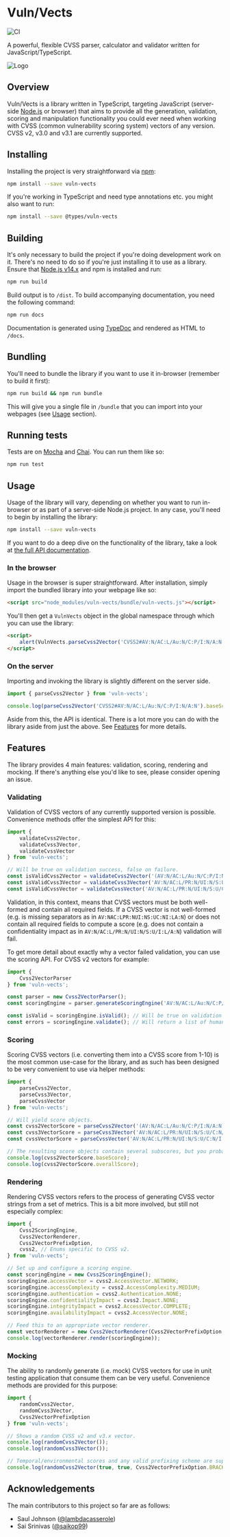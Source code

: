 # Vuln/Vects

![CI](https://github.com/security-breachlock/vuln-vects/actions/workflows/main.yml/badge.svg)

A powerful, flexible CVSS parser, calculator and validator written for JavaScript/TypeScript.

![Logo](logo-readme.svg)

## Overview
Vuln/Vects is a library written in TypeScript, targeting JavaScript (server-side [Node.js](https://nodejs.org/en/) or
browser) that aims to provide all the generation, validation, scoring and manipulation functionality you could ever need
when working with CVSS (common vulnerability scoring system) vectors of any version. CVSS v2, v3.0 and v3.1 are
currently supported.

## Installing
Installing the project is very straightforward via [npm](https://www.npmjs.com/):

```bash
npm install --save vuln-vects
```

If you're working in TypeScript and need type annotations etc. you might also want to run:

```bash
npm install --save @types/vuln-vects
```

## Building
It's only necessary to build the project if you're doing development work on it. There's no need to do so if you're just installing it to use as a library. Ensure that [Node.js v14.x](https://nodejs.org/en/) and npm is installed and run:

```bash
npm run build
```

Build output is to `/dist`. To build accompanying documentation, you need the following command:

```bash
npm run docs
```

Documentation is generated using [TypeDoc](https://typedoc.org/) and rendered as HTML to `/docs`.

## Bundling
You'll need to bundle the library if you want to use it in-browser (remember to build it first):

```bash
npm run build && npm run bundle
```

This will give you a single file in `/bundle` that you can import into your webpages (see [Usage](#usage) section).

## Running tests
Tests are on [Mocha](https://mochajs.org/) and [Chai](https://www.chaijs.com/). You can run them like so:

```bash
npm run test
```

## Usage
Usage of the library will vary, depending on whether you want to run in-browser or as part of a server-side Node.js project. In any case, you'll need to begin by installing the library:

```bash
npm install --save vuln-vects
```

If you want to do a deep dive on the functionality of the library, take a look at [the full API documentation](https://security-breachlock.github.io/vuln-vects/api).

### In the browser
Usage in the browser is super straightforward. After installation, simply import the bundled library into your webpage like so:

```html
<script src="node_modules/vuln-vects/bundle/vuln-vects.js"></script>
```

You'll then get a `VulnVects` object in the global namespace through which you can use the library:

```html
<script>
    alert(VulnVects.parseCvss2Vector('CVSS2#AV:N/AC:L/Au:N/C:P/I:N/A:N').baseScore); // Shows '5.0'.
</script>
```

### On the server
Importing and invoking the library is slightly different on the server side.

```js
import { parseCvss2Vector } from 'vuln-vects';

console.log(parseCvss2Vector('CVSS2#AV:N/AC:L/Au:N/C:P/I:N/A:N').baseScore); // Prints '5.0'.
```

Aside from this, the API is identical. There is a lot more you can do with the library aside from just the above. See [Features](#features) for more details.

## Features
The library provides 4 main features: validation, scoring, rendering and mocking. If there's anything else you'd like to see, please consider opening an issue.

### Validating
Validation of CVSS vectors of any currently supported version is possible. Convenience methods offer the simplest API for this:

```js
import {
    validateCvss2Vector,
    validateCvss3Vector,
    validateCvssVector
} from 'vuln-vects';

// Will be true on validation success, false on failure.
const isValidCvss2Vector = validateCvss2Vector('(AV:N/AC:L/Au:N/C:P/I:N/A:N)'); // For CVSS v2.
const isValidCvss3Vector = validateCvss3Vector('AV:N/AC:L/PR:N/UI:N/S:U/C:N/I:L/A:N'); // For CVSS v3.x.
const isValidCvssVector = validateCvssVector('AV:N/AC:L/PR:N/UI:N/S:U/C:N/I:L/A:N'); // Version-agnostic.
```

Validation, in this context, means that CVSS vectors must be both well-formed and contain all required fields. If a CVSS vector is not well-formed (e.g. is missing separators as in `AV:NAC:LPR:NUI:NS:UC:NI:LA:N`) or does not contain all required fields to compute a score (e.g. does not contain a confidentiality impact as in `AV:N/AC:L/PR:N/UI:N/S:U/I:L/A:N`) validation will fail.

To get more detail about exactly why a vector failed validation, you can use the scoring API. For CVSS v2 vectors for example:

```js
import {
    Cvss2VectorParser
} from 'vuln-vects';

const parser = new Cvss2VectorParser();
const scoringEngine = parser.generateScoringEngine('AV:N/AC:L/Au:N/C:P/I:N'); // Missing availability impact.

const isValid = scoringEngine.isValid(); // Will be true on validation success, false on failure.
const errors = scoringEngine.validate(); // Will return a list of human-readable validation errors.
```

### Scoring
Scoring CVSS vectors (i.e. converting them into a CVSS score from 1-10) is the most common use-case for the library, and as such has been designed to be very convenient to use via helper methods:

```js
import {
    parseCvss2Vector,
    parseCvss3Vector,
    parseCvssVector
} from 'vuln-vects';

// Will yield score objects.
const cvss2VectorScore = parseCvss2Vector('(AV:N/AC:L/Au:N/C:P/I:N/A:N)'); // For CVSS v2.
const cvss3VectorScore = parseCvss3Vector('AV:N/AC:L/PR:N/UI:N/S:U/C:N/I:L/A:N'); // For CVSS v3.x.
const cvssVectorScore = parseCvssVector('AV:N/AC:L/PR:N/UI:N/S:U/C:N/I:L/A:N'); // Version-agnostic.

// The resulting score objects contain several subscores, but you probably want base score or overall score.
console.log(cvss2VectorScore.baseScore);
console.log(cvss2VectorScore.overallScore);
```

### Rendering
Rendering CVSS vectors refers to the process of generating CVSS vector strings from a set of metrics. This is a bit more involved, but still not especially complex:

```js
import {
    Cvss2ScoringEngine,
    Cvss2VectorRenderer,
    Cvss2VectorPrefixOption,
    cvss2, // Enums specific to CVSS v2.
} from 'vuln-vects';

// Set up and configure a scoring engine.
const scoringEngine = new Cvss2ScoringEngine();
scoringEngine.accessVector = cvss2.AccessVector.NETWORK;
scoringEngine.accessComplexity = cvss2.AccessComplexity.MEDIUM;
scoringEngine.authentication = cvss2.Authentication.NONE;
scoringEngine.confidentialityImpact = cvss2.Impact.NONE;
scoringEngine.integrityImpact = cvss2.AccessVector.COMPLETE;
scoringEngine.availabilityImpact = cvss2.AccessVector.NONE;

// Feed this to an appropriate vector renderer.
const vectorRenderer = new Cvss2VectorRenderer(Cvss2VectorPrefixOption.BRACKETED);
console.log(vectorRenderer.render(scoringEngine));
```

### Mocking
The ability to randomly generate (i.e. mock) CVSS vectors for use in unit testing application that consume them can be very useful. Convenience methods are provided for this purpose:

```js
import {
    randomCvss2Vector,
    randomCvss3Vector,
    Cvss2VectorPrefixOption
} from 'vuln-vects';

// Shows a random CVSS v2 and v3.x vector.
console.log(randomCvss2Vector());
console.log(randomCvss3Vector());

// Temporal/environmental scores and any valid prefixing scheme are supported:
console.log(randomCvss2Vector(true, true, Cvss2VectorPrefixOption.BRACKETED));
```

## Acknowledgements
The main contributors to this project so far are as follows:

* Saul Johnson ([@lambdacasserole](https://github.com/lambdacasserole))
* Sai Srinivas ([@saikop99](https://github.com/saikop99))
